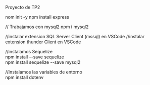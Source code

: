 Proyecto de TP2 

nom init -y
npm install express

// Trabajamos con mysql2 
npm i mysql2

//instalar extension SQL Server Client (mssql) en VSCode
//instalar extension thunder Client en VSCode

//instalamos Sequelize  
npm install --save sequelize  
npm install sequelize --save mysql2  

//Instalamos las variables de entorno  
npm install dotenv  




